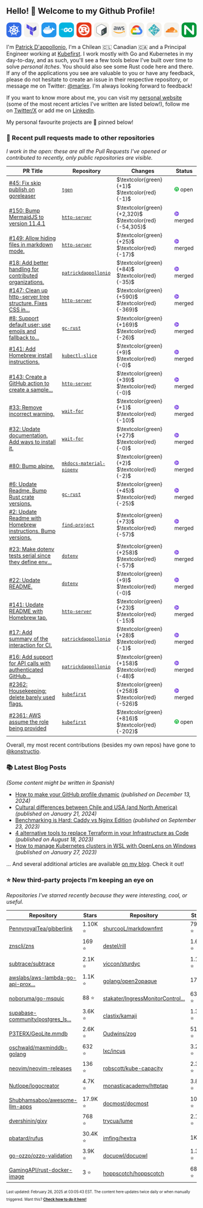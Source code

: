 <!-- DO NOT EDIT THIS FILE DIRECTLY! This file was automatically generated from the tool in this repo. -->

## Hello! :wave: Welcome to my Github Profile!

<p align="center">
  <picture><source media="(prefers-color-scheme: dark)" srcset="images/icons-dark.png"><source media="(prefers-color-scheme: light)" srcset="images/icons-light.png"><img src="images/icons-light.png" alt="Technologies I use"></picture>
</p>

I'm [Patrick D'appollonio](https://www.patrickdap.com), I'm a Chilean 🇨🇱 Canadian 🇨🇦 and a Principal Engineer working at [Kubefirst](https://kubefirst.io). I work mostly with Go and Kubernetes in my day-to-day, and as such, you'll see a few tools below I've built over time to solve *personal itches*. You should also see some Rust code here and there. If any of the applications you see are valuable to you or have any feedback, please do not hesitate to create an issue in their respective repository, or message me on Twitter: [@marlex](https://twitter.com/marlex). I'm always looking forward to feedback!

If you want to know more about me, you can visit my [personal website](https://www.patrickdap.com) (some of the most recent articles I've written are listed below!), follow me on [Twitter/X](https://twitter.com/marlex) or add me on [LinkedIn](https://www.linkedin.com/in/patrickdappollonio/).

My personal favourite projects are :pushpin: pinned below!
### :pencil: Recent pull requests made to other repositories

*I work in the open: these are all the Pull Requests I've opened or contributed to recently, only public repositories are visible.*

| PR Title | Repository | Changes | Status |
| --- | --- | --- | --- |
| [#45: Fix skip publish on goreleaser](https://github.com/patrickdappollonio/tgen/pull/45) | [`tgen`](https://github.com/patrickdappollonio/tgen) | $\textcolor{green}{+1}$ $\textcolor{red}{-1}$ | <picture><source media="(prefers-color-scheme: dark)" srcset="https://raw.githubusercontent.com/patrickdappollonio/patrickdappollonio/refs/heads/main/images/statuses/github-open.png" width="12" height="12"><source media="(prefers-color-scheme: light)" srcset="https://raw.githubusercontent.com/patrickdappollonio/patrickdappollonio/refs/heads/main/images/statuses/github-open.png" width="12" height="12"><img src="https://raw.githubusercontent.com/patrickdappollonio/patrickdappollonio/refs/heads/main/images/statuses/github-open.png" width="12" height="12" alt="open"></picture> open |
| [#150: Bump MermaidJS to version 11.4.1](https://github.com/patrickdappollonio/http-server/pull/150) | [`http-server`](https://github.com/patrickdappollonio/http-server) | $\textcolor{green}{+2,320}$ $\textcolor{red}{-54,305}$ | <picture><source media="(prefers-color-scheme: dark)" srcset="https://raw.githubusercontent.com/patrickdappollonio/patrickdappollonio/refs/heads/main/images/statuses/github-merged.png" width="12" height="12"><source media="(prefers-color-scheme: light)" srcset="https://raw.githubusercontent.com/patrickdappollonio/patrickdappollonio/refs/heads/main/images/statuses/github-merged.png" width="12" height="12"><img src="https://raw.githubusercontent.com/patrickdappollonio/patrickdappollonio/refs/heads/main/images/statuses/github-merged.png" width="12" height="12" alt="merged"></picture> merged |
| [#149: Allow hiding files in markdown mode.](https://github.com/patrickdappollonio/http-server/pull/149) | [`http-server`](https://github.com/patrickdappollonio/http-server) | $\textcolor{green}{+25}$ $\textcolor{red}{-17}$ | <picture><source media="(prefers-color-scheme: dark)" srcset="https://raw.githubusercontent.com/patrickdappollonio/patrickdappollonio/refs/heads/main/images/statuses/github-merged.png" width="12" height="12"><source media="(prefers-color-scheme: light)" srcset="https://raw.githubusercontent.com/patrickdappollonio/patrickdappollonio/refs/heads/main/images/statuses/github-merged.png" width="12" height="12"><img src="https://raw.githubusercontent.com/patrickdappollonio/patrickdappollonio/refs/heads/main/images/statuses/github-merged.png" width="12" height="12" alt="merged"></picture> merged |
| [#18: Add better handling for contributed organizations.](https://github.com/patrickdappollonio/patrickdappollonio/pull/18) | [`patrickdappollonio`](https://github.com/patrickdappollonio/patrickdappollonio) | $\textcolor{green}{+84}$ $\textcolor{red}{-35}$ | <picture><source media="(prefers-color-scheme: dark)" srcset="https://raw.githubusercontent.com/patrickdappollonio/patrickdappollonio/refs/heads/main/images/statuses/github-merged.png" width="12" height="12"><source media="(prefers-color-scheme: light)" srcset="https://raw.githubusercontent.com/patrickdappollonio/patrickdappollonio/refs/heads/main/images/statuses/github-merged.png" width="12" height="12"><img src="https://raw.githubusercontent.com/patrickdappollonio/patrickdappollonio/refs/heads/main/images/statuses/github-merged.png" width="12" height="12" alt="merged"></picture> merged |
| [#147: Clean up http-server tree structure. Fixes CSS in...](https://github.com/patrickdappollonio/http-server/pull/147) | [`http-server`](https://github.com/patrickdappollonio/http-server) | $\textcolor{green}{+590}$ $\textcolor{red}{-369}$ | <picture><source media="(prefers-color-scheme: dark)" srcset="https://raw.githubusercontent.com/patrickdappollonio/patrickdappollonio/refs/heads/main/images/statuses/github-merged.png" width="12" height="12"><source media="(prefers-color-scheme: light)" srcset="https://raw.githubusercontent.com/patrickdappollonio/patrickdappollonio/refs/heads/main/images/statuses/github-merged.png" width="12" height="12"><img src="https://raw.githubusercontent.com/patrickdappollonio/patrickdappollonio/refs/heads/main/images/statuses/github-merged.png" width="12" height="12" alt="merged"></picture> merged |
| [#8: Support default user; use emojis and fallback to...](https://github.com/patrickdappollonio/gc-rust/pull/8) | [`gc-rust`](https://github.com/patrickdappollonio/gc-rust) | $\textcolor{green}{+169}$ $\textcolor{red}{-26}$ | <picture><source media="(prefers-color-scheme: dark)" srcset="https://raw.githubusercontent.com/patrickdappollonio/patrickdappollonio/refs/heads/main/images/statuses/github-merged.png" width="12" height="12"><source media="(prefers-color-scheme: light)" srcset="https://raw.githubusercontent.com/patrickdappollonio/patrickdappollonio/refs/heads/main/images/statuses/github-merged.png" width="12" height="12"><img src="https://raw.githubusercontent.com/patrickdappollonio/patrickdappollonio/refs/heads/main/images/statuses/github-merged.png" width="12" height="12" alt="merged"></picture> merged |
| [#141: Add Homebrew install instructions.](https://github.com/patrickdappollonio/kubectl-slice/pull/141) | [`kubectl-slice`](https://github.com/patrickdappollonio/kubectl-slice) | $\textcolor{green}{+9}$ $\textcolor{red}{-0}$ | <picture><source media="(prefers-color-scheme: dark)" srcset="https://raw.githubusercontent.com/patrickdappollonio/patrickdappollonio/refs/heads/main/images/statuses/github-merged.png" width="12" height="12"><source media="(prefers-color-scheme: light)" srcset="https://raw.githubusercontent.com/patrickdappollonio/patrickdappollonio/refs/heads/main/images/statuses/github-merged.png" width="12" height="12"><img src="https://raw.githubusercontent.com/patrickdappollonio/patrickdappollonio/refs/heads/main/images/statuses/github-merged.png" width="12" height="12" alt="merged"></picture> merged |
| [#143: Create a GitHub action to create a sample...](https://github.com/patrickdappollonio/http-server/pull/143) | [`http-server`](https://github.com/patrickdappollonio/http-server) | $\textcolor{green}{+39}$ $\textcolor{red}{-0}$ | <picture><source media="(prefers-color-scheme: dark)" srcset="https://raw.githubusercontent.com/patrickdappollonio/patrickdappollonio/refs/heads/main/images/statuses/github-merged.png" width="12" height="12"><source media="(prefers-color-scheme: light)" srcset="https://raw.githubusercontent.com/patrickdappollonio/patrickdappollonio/refs/heads/main/images/statuses/github-merged.png" width="12" height="12"><img src="https://raw.githubusercontent.com/patrickdappollonio/patrickdappollonio/refs/heads/main/images/statuses/github-merged.png" width="12" height="12" alt="merged"></picture> merged |
| [#33: Remove incorrect warning.](https://github.com/patrickdappollonio/wait-for/pull/33) | [`wait-for`](https://github.com/patrickdappollonio/wait-for) | $\textcolor{green}{+1}$ $\textcolor{red}{-10}$ | <picture><source media="(prefers-color-scheme: dark)" srcset="https://raw.githubusercontent.com/patrickdappollonio/patrickdappollonio/refs/heads/main/images/statuses/github-merged.png" width="12" height="12"><source media="(prefers-color-scheme: light)" srcset="https://raw.githubusercontent.com/patrickdappollonio/patrickdappollonio/refs/heads/main/images/statuses/github-merged.png" width="12" height="12"><img src="https://raw.githubusercontent.com/patrickdappollonio/patrickdappollonio/refs/heads/main/images/statuses/github-merged.png" width="12" height="12" alt="merged"></picture> merged |
| [#32: Update documentation. Add ways to install it.](https://github.com/patrickdappollonio/wait-for/pull/32) | [`wait-for`](https://github.com/patrickdappollonio/wait-for) | $\textcolor{green}{+27}$ $\textcolor{red}{-0}$ | <picture><source media="(prefers-color-scheme: dark)" srcset="https://raw.githubusercontent.com/patrickdappollonio/patrickdappollonio/refs/heads/main/images/statuses/github-merged.png" width="12" height="12"><source media="(prefers-color-scheme: light)" srcset="https://raw.githubusercontent.com/patrickdappollonio/patrickdappollonio/refs/heads/main/images/statuses/github-merged.png" width="12" height="12"><img src="https://raw.githubusercontent.com/patrickdappollonio/patrickdappollonio/refs/heads/main/images/statuses/github-merged.png" width="12" height="12" alt="merged"></picture> merged |
| [#80: Bump alpine.](https://github.com/patrickdappollonio/mkdocs-material-pipenv/pull/80) | [`mkdocs-material-pipenv`](https://github.com/patrickdappollonio/mkdocs-material-pipenv) | $\textcolor{green}{+2}$ $\textcolor{red}{-2}$ | <picture><source media="(prefers-color-scheme: dark)" srcset="https://raw.githubusercontent.com/patrickdappollonio/patrickdappollonio/refs/heads/main/images/statuses/github-merged.png" width="12" height="12"><source media="(prefers-color-scheme: light)" srcset="https://raw.githubusercontent.com/patrickdappollonio/patrickdappollonio/refs/heads/main/images/statuses/github-merged.png" width="12" height="12"><img src="https://raw.githubusercontent.com/patrickdappollonio/patrickdappollonio/refs/heads/main/images/statuses/github-merged.png" width="12" height="12" alt="merged"></picture> merged |
| [#6: Update Readme. Bump Rust crate versions.](https://github.com/patrickdappollonio/gc-rust/pull/6) | [`gc-rust`](https://github.com/patrickdappollonio/gc-rust) | $\textcolor{green}{+45}$ $\textcolor{red}{-25}$ | <picture><source media="(prefers-color-scheme: dark)" srcset="https://raw.githubusercontent.com/patrickdappollonio/patrickdappollonio/refs/heads/main/images/statuses/github-merged.png" width="12" height="12"><source media="(prefers-color-scheme: light)" srcset="https://raw.githubusercontent.com/patrickdappollonio/patrickdappollonio/refs/heads/main/images/statuses/github-merged.png" width="12" height="12"><img src="https://raw.githubusercontent.com/patrickdappollonio/patrickdappollonio/refs/heads/main/images/statuses/github-merged.png" width="12" height="12" alt="merged"></picture> merged |
| [#2: Update Readme with Homebrew instructions. Bump versions.](https://github.com/patrickdappollonio/find-project/pull/2) | [`find-project`](https://github.com/patrickdappollonio/find-project) | $\textcolor{green}{+73}$ $\textcolor{red}{-57}$ | <picture><source media="(prefers-color-scheme: dark)" srcset="https://raw.githubusercontent.com/patrickdappollonio/patrickdappollonio/refs/heads/main/images/statuses/github-merged.png" width="12" height="12"><source media="(prefers-color-scheme: light)" srcset="https://raw.githubusercontent.com/patrickdappollonio/patrickdappollonio/refs/heads/main/images/statuses/github-merged.png" width="12" height="12"><img src="https://raw.githubusercontent.com/patrickdappollonio/patrickdappollonio/refs/heads/main/images/statuses/github-merged.png" width="12" height="12" alt="merged"></picture> merged |
| [#23: Make dotenv tests serial since they define env...](https://github.com/patrickdappollonio/dotenv/pull/23) | [`dotenv`](https://github.com/patrickdappollonio/dotenv) | $\textcolor{green}{+258}$ $\textcolor{red}{-57}$ | <picture><source media="(prefers-color-scheme: dark)" srcset="https://raw.githubusercontent.com/patrickdappollonio/patrickdappollonio/refs/heads/main/images/statuses/github-merged.png" width="12" height="12"><source media="(prefers-color-scheme: light)" srcset="https://raw.githubusercontent.com/patrickdappollonio/patrickdappollonio/refs/heads/main/images/statuses/github-merged.png" width="12" height="12"><img src="https://raw.githubusercontent.com/patrickdappollonio/patrickdappollonio/refs/heads/main/images/statuses/github-merged.png" width="12" height="12" alt="merged"></picture> merged |
| [#22: Update README.](https://github.com/patrickdappollonio/dotenv/pull/22) | [`dotenv`](https://github.com/patrickdappollonio/dotenv) | $\textcolor{green}{+9}$ $\textcolor{red}{-0}$ | <picture><source media="(prefers-color-scheme: dark)" srcset="https://raw.githubusercontent.com/patrickdappollonio/patrickdappollonio/refs/heads/main/images/statuses/github-merged.png" width="12" height="12"><source media="(prefers-color-scheme: light)" srcset="https://raw.githubusercontent.com/patrickdappollonio/patrickdappollonio/refs/heads/main/images/statuses/github-merged.png" width="12" height="12"><img src="https://raw.githubusercontent.com/patrickdappollonio/patrickdappollonio/refs/heads/main/images/statuses/github-merged.png" width="12" height="12" alt="merged"></picture> merged |
| [#141: Update README with Homebrew tap.](https://github.com/patrickdappollonio/http-server/pull/141) | [`http-server`](https://github.com/patrickdappollonio/http-server) | $\textcolor{green}{+23}$ $\textcolor{red}{-15}$ | <picture><source media="(prefers-color-scheme: dark)" srcset="https://raw.githubusercontent.com/patrickdappollonio/patrickdappollonio/refs/heads/main/images/statuses/github-merged.png" width="12" height="12"><source media="(prefers-color-scheme: light)" srcset="https://raw.githubusercontent.com/patrickdappollonio/patrickdappollonio/refs/heads/main/images/statuses/github-merged.png" width="12" height="12"><img src="https://raw.githubusercontent.com/patrickdappollonio/patrickdappollonio/refs/heads/main/images/statuses/github-merged.png" width="12" height="12" alt="merged"></picture> merged |
| [#17: Add summary of the interaction for CI.](https://github.com/patrickdappollonio/patrickdappollonio/pull/17) | [`patrickdappollonio`](https://github.com/patrickdappollonio/patrickdappollonio) | $\textcolor{green}{+28}$ $\textcolor{red}{-1}$ | <picture><source media="(prefers-color-scheme: dark)" srcset="https://raw.githubusercontent.com/patrickdappollonio/patrickdappollonio/refs/heads/main/images/statuses/github-merged.png" width="12" height="12"><source media="(prefers-color-scheme: light)" srcset="https://raw.githubusercontent.com/patrickdappollonio/patrickdappollonio/refs/heads/main/images/statuses/github-merged.png" width="12" height="12"><img src="https://raw.githubusercontent.com/patrickdappollonio/patrickdappollonio/refs/heads/main/images/statuses/github-merged.png" width="12" height="12" alt="merged"></picture> merged |
| [#16: Add support for API calls with authenticated GitHub...](https://github.com/patrickdappollonio/patrickdappollonio/pull/16) | [`patrickdappollonio`](https://github.com/patrickdappollonio/patrickdappollonio) | $\textcolor{green}{+158}$ $\textcolor{red}{-48}$ | <picture><source media="(prefers-color-scheme: dark)" srcset="https://raw.githubusercontent.com/patrickdappollonio/patrickdappollonio/refs/heads/main/images/statuses/github-merged.png" width="12" height="12"><source media="(prefers-color-scheme: light)" srcset="https://raw.githubusercontent.com/patrickdappollonio/patrickdappollonio/refs/heads/main/images/statuses/github-merged.png" width="12" height="12"><img src="https://raw.githubusercontent.com/patrickdappollonio/patrickdappollonio/refs/heads/main/images/statuses/github-merged.png" width="12" height="12" alt="merged"></picture> merged |
| [#2362: Housekeeping: delete barely used flags.](https://github.com/konstructio/kubefirst/pull/2362) | [`kubefirst`](https://github.com/konstructio/kubefirst) | $\textcolor{green}{+258}$ $\textcolor{red}{-526}$ | <picture><source media="(prefers-color-scheme: dark)" srcset="https://raw.githubusercontent.com/patrickdappollonio/patrickdappollonio/refs/heads/main/images/statuses/github-merged.png" width="12" height="12"><source media="(prefers-color-scheme: light)" srcset="https://raw.githubusercontent.com/patrickdappollonio/patrickdappollonio/refs/heads/main/images/statuses/github-merged.png" width="12" height="12"><img src="https://raw.githubusercontent.com/patrickdappollonio/patrickdappollonio/refs/heads/main/images/statuses/github-merged.png" width="12" height="12" alt="merged"></picture> merged |
| [#2361: AWS assume the role being provided](https://github.com/konstructio/kubefirst/pull/2361) | [`kubefirst`](https://github.com/konstructio/kubefirst) | $\textcolor{green}{+816}$ $\textcolor{red}{-202}$ | <picture><source media="(prefers-color-scheme: dark)" srcset="https://raw.githubusercontent.com/patrickdappollonio/patrickdappollonio/refs/heads/main/images/statuses/github-open.png" width="12" height="12"><source media="(prefers-color-scheme: light)" srcset="https://raw.githubusercontent.com/patrickdappollonio/patrickdappollonio/refs/heads/main/images/statuses/github-open.png" width="12" height="12"><img src="https://raw.githubusercontent.com/patrickdappollonio/patrickdappollonio/refs/heads/main/images/statuses/github-open.png" width="12" height="12" alt="open"></picture> open |


Overall, my most recent contributions (besides my own repos) have gone to [@konstructio](https://github.com/konstructio).
### :books: Latest Blog Posts

*(Some content might be written in Spanish)*


* [How to make your GitHub profile dynamic](https://www.patrickdap.com/post/make-github-profile-dynamic/?ref=github-profile) *(published on December 13, 2024)*
* [Cultural differences between Chile and USA (and North America)](https://www.patrickdap.com/post/cultural-differences-chile-usa/?ref=github-profile) *(published on January 21, 2024)*
* [Benchmarking is Hard: Caddy vs Nginx Edition](https://www.patrickdap.com/post/benchmarking-is-hard/?ref=github-profile) *(published on September 23, 2023)*
* [4 alternative tools to replace Terraform in your Infrastructure as Code](https://www.patrickdap.com/post/ideas-replace-terraform/?ref=github-profile) *(published on August 18, 2023)*
* [How to manage Kubernetes clusters in WSL with OpenLens on Windows](https://www.patrickdap.com/post/openlens-wsl/?ref=github-profile) *(published on January 27, 2023)*

... And several additional articles are available [on my blog](https://www.patrickdap.com/). Check it out!



### :star: New third-party projects I'm keeping an eye on

*Repositories I've starred recently because they were interesting, cool, or useful.*

| Repository | Stars | Repository | Stars |
|------------|-------|------------|-------|
|  [PennyroyalTea/gibberlink](https://github.com/PennyroyalTea/gibberlink)  |  1.10K :star:  |  [shurcooL/markdownfmt](https://github.com/shurcooL/markdownfmt)  |  798 :star:  |
|  [znscli/zns](https://github.com/znscli/zns)  |  169 :star:  |  [destel/rill](https://github.com/destel/rill)  |  1.6K :star:  |
|  [subtrace/subtrace](https://github.com/subtrace/subtrace)  |  2.1K :star:  |  [viccon/sturdyc](https://github.com/viccon/sturdyc)  |  1.1K :star:  |
|  [awslabs/aws-lambda-go-api-prox...](https://github.com/awslabs/aws-lambda-go-api-proxy)  |  1.1K :star:  |  [golang/open2opaque](https://github.com/golang/open2opaque)  |  17 :star:  |
|  [noboruma/go-msquic](https://github.com/noboruma/go-msquic)  |  88 :star:  |  [stakater/IngressMonitorControl...](https://github.com/stakater/IngressMonitorController)  |  635 :star:  |
|  [supabase-community/postgres_ls...](https://github.com/supabase-community/postgres_lsp)  |  3.6K :star:  |  [clastix/kamaji](https://github.com/clastix/kamaji)  |  1.3K :star:  |
|  [P3TERX/GeoLite.mmdb](https://github.com/P3TERX/GeoLite.mmdb)  |  2.6K :star:  |  [Oudwins/zog](https://github.com/Oudwins/zog)  |  513 :star:  |
|  [oschwald/maxminddb-golang](https://github.com/oschwald/maxminddb-golang)  |  632 :star:  |  [lxc/incus](https://github.com/lxc/incus)  |  3.2K :star:  |
|  [neovim/neovim-releases](https://github.com/neovim/neovim-releases)  |  136 :star:  |  [robscott/kube-capacity](https://github.com/robscott/kube-capacity)  |  2.3K :star:  |
|  [Nutlope/logocreator](https://github.com/Nutlope/logocreator)  |  4.7K :star:  |  [monasticacademy/httptap](https://github.com/monasticacademy/httptap)  |  3.8K :star:  |
|  [Shubhamsaboo/awesome-llm-apps](https://github.com/Shubhamsaboo/awesome-llm-apps)  |  17.9K :star:  |  [docmost/docmost](https://github.com/docmost/docmost)  |  10.7K :star:  |
|  [dvershinin/gixy](https://github.com/dvershinin/gixy)  |  768 :star:  |  [trycua/lume](https://github.com/trycua/lume)  |  2.1K :star:  |
|  [pbatard/rufus](https://github.com/pbatard/rufus)  |  30.4K :star:  |  [imfing/hextra](https://github.com/imfing/hextra)  |  1K :star:  |
|  [go-ozzo/ozzo-validation](https://github.com/go-ozzo/ozzo-validation)  |  3.9K :star:  |  [docuowl/docuowl](https://github.com/docuowl/docuowl)  |  1.3K :star:  |
|  [GamingAPI/rust-docker-image](https://github.com/GamingAPI/rust-docker-image)  |  3 :star:  |  [hoppscotch/hoppscotch](https://github.com/hoppscotch/hoppscotch)  |  68.5K :star:  |

<sup><sub>Last updated: February 26, 2025 at 03:05:43 EST. The content here updates twice daily or when manually triggered. Want this? [**Check how to do it here!**](./HOWTO.md)</sup></sub>

